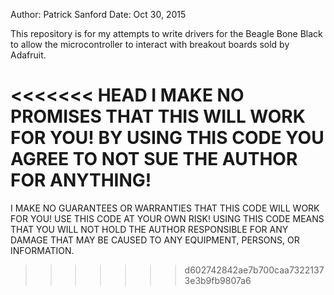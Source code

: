 Author: Patrick Sanford
Date: Oct 30, 2015

This repository is for my attempts to write drivers for the Beagle
Bone Black to allow the microcontroller to interact with breakout boards
sold by Adafruit.

<<<<<<< HEAD
I MAKE NO PROMISES THAT THIS WILL WORK FOR YOU!
BY USING THIS CODE YOU AGREE TO NOT SUE THE AUTHOR FOR ANYTHING!
=======
I MAKE NO GUARANTEES OR WARRANTIES THAT THIS CODE WILL WORK FOR YOU!
USE THIS CODE AT YOUR OWN RISK! USING THIS CODE MEANS THAT YOU WILL
NOT HOLD THE AUTHOR RESPONSIBLE FOR ANY DAMAGE THAT MAY BE CAUSED TO
ANY EQUIPMENT, PERSONS, OR INFORMATION.
>>>>>>> d602742842ae7b700caa73221373e3b9fb9807a6
